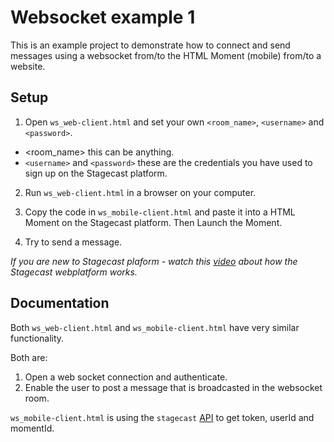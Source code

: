 # Websocket example 1
This is an example project to demonstrate how to connect and send messages using a websocket from/to the HTML Moment (mobile) from/to a website.

## Setup 
1. Open `ws_web-client.html` and set your own `<room_name>`, `<username>` and `<password>`.

- <room_name> this can be anything.
- `<username>` and `<password>` these are the credentials you have used to sign up on the Stagecast platform.

2. Run `ws_web-client.html` in a browser on your computer.

3. Copy the code in `ws_mobile-client.html` and paste it into a HTML Moment on the Stagecast platform. Then Launch the Moment.

4. Try to send a message.

_If you are new to Stagecast plaform - watch this [video](https://drive.google.com/file/d/1oCo_ezmw7FWeuh2rlgdItQCSagjFSGk2/view) about how the Stagecast webplatform works._

## Documentation 

Both `ws_web-client.html` and `ws_mobile-client.html` have very similar functionality.

Both are:
1. Open a web socket connection and authenticate.
2. Enable the user to post a message that is broadcasted in the websocket room.

`ws_mobile-client.html` is using the `stagecast` [API](https://github.com/stagecast/LiveHacks-api/tree/master/html-moments) to get token, userId and momentId.
